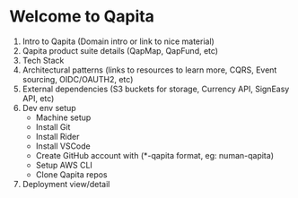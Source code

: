 # Welcome to Qapita

1. Intro to Qapita (Domain intro or link to nice material) 
2. Qapita product suite details (QapMap, QapFund, etc) 
3. Tech Stack 
4. Architectural patterns (links to resources to learn more, CQRS, Event sourcing, OIDC/OAUTH2, etc) 
5. External dependencies (S3 buckets for storage, Currency API, SignEasy API, etc) 
6. Dev env setup 
    * Machine setup
    * Install Git 
    * Install Rider 
    * Install VSCode 
    * Create GitHub account with (*-qapita format, eg: numan-qapita) 
    * Setup AWS CLI
    * Clone Qapita repos 
9. Deployment view/detail 
